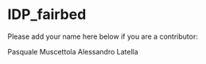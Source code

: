 # IDP_fairbed

Please add your name here below if you are a contributor:

Pasquale Muscettola
Alessandro Latella
